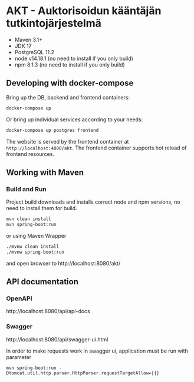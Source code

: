 # AKT - Auktorisoidun kääntäjän tutkintojärjestelmä

- Maven 3.1+
- JDK 17
- PostgreSQL 11.2
- node v14.18.1 (no need to install if you only build)
- npm 8.1.3 (no need to install if you only build)

## Developing with docker-compose

Bring up the DB, backend and frontend containers:

```sh
docker-compose up
```

Or bring up individual services according to your needs:
```sh
docker-compose up postgres frontend
```

The website is served by the frontend container at `http://localhost:4000/akt`.
The frontend container supports hot reload of frontend resources.

## Working with Maven
### Build and Run


Project build downloads and installs correct node and npm versions, no need to install them for build.

```sh
mvn clean install
mvn spring-boot:run
```

or using Maven Wrapper

```sh
./mvnw clean install
./mvnw spring-boot:run
```

and open browser to http://localhost:8080/akt/

## API documentation

### OpenAPI

http://localhost:8080/api/api-docs

### Swagger

http://localhost:8080/api/swagger-ui.html

In order to make requests work in swagger ui, application must be run with parameter

```
mvn spring-boot:run -Dtomcat.util.http.parser.HttpParser.requestTargetAllow=|{}
```
